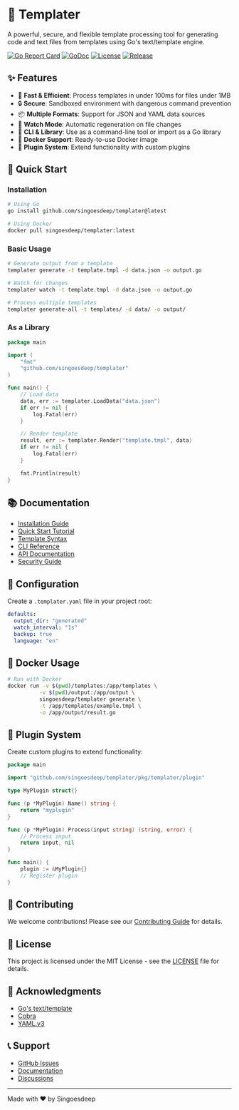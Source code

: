 # 🎨 Templater

A powerful, secure, and flexible template processing tool for generating code and text files from templates using Go's text/template engine.

[![Go Report Card](https://goreportcard.com/badge/github.com/singoesdeep/templater)](https://goreportcard.com/report/github.com/singoesdeep/templater)
[![GoDoc](https://godoc.org/github.com/singoesdeep/templater?status.svg)](https://godoc.org/github.com/singoesdeep/templater)
[![License](https://img.shields.io/github/license/singoesdeep/templater)](LICENSE)
[![Release](https://img.shields.io/github/v/release/singoesdeep/templater)](https://github.com/singoesdeep/templater/releases)

## ✨ Features

- 🚀 **Fast & Efficient**: Process templates in under 100ms for files under 1MB
- 🔒 **Secure**: Sandboxed environment with dangerous command prevention
- 📦 **Multiple Formats**: Support for JSON and YAML data sources
- 🔄 **Watch Mode**: Automatic regeneration on file changes
- 🎯 **CLI & Library**: Use as a command-line tool or import as a Go library
- 🐳 **Docker Support**: Ready-to-use Docker image
- 🔌 **Plugin System**: Extend functionality with custom plugins

## 🚀 Quick Start

### Installation

```bash
# Using Go
go install github.com/singoesdeep/templater@latest

# Using Docker
docker pull singoesdeep/templater:latest
```

### Basic Usage

```bash
# Generate output from a template
templater generate -t template.tmpl -d data.json -o output.go

# Watch for changes
templater watch -t template.tmpl -d data.json -o output.go

# Process multiple templates
templater generate-all -t templates/ -d data/ -o output/
```

### As a Library

```go
package main

import (
    "fmt"
    "github.com/singoesdeep/templater"
)

func main() {
    // Load data
    data, err := templater.LoadData("data.json")
    if err != nil {
        log.Fatal(err)
    }

    // Render template
    result, err := templater.Render("template.tmpl", data)
    if err != nil {
        log.Fatal(err)
    }

    fmt.Println(result)
}
```

## 📚 Documentation

- [Installation Guide](docs/INSTALL.md)
- [Quick Start Tutorial](docs/QUICKSTART.md)
- [Template Syntax](docs/TEMPLATE_SYNTAX.md)
- [CLI Reference](docs/CLI.md)
- [API Documentation](docs/API.md)
- [Security Guide](docs/SECURITY.md)

## 🔧 Configuration

Create a `.templater.yaml` file in your project root:

```yaml
defaults:
  output_dir: "generated"
  watch_interval: "1s"
  backup: true
  language: "en"
```

## 🐳 Docker Usage

```bash
# Run with Docker
docker run -v $(pwd)/templates:/app/templates \
          -v $(pwd)/output:/app/output \
          singoesdeep/templater generate \
          -t /app/templates/example.tmpl \
          -o /app/output/result.go
```

## 🔌 Plugin System

Create custom plugins to extend functionality:

```go
package main

import "github.com/singoesdeep/templater/pkg/templater/plugin"

type MyPlugin struct{}

func (p *MyPlugin) Name() string {
    return "myplugin"
}

func (p *MyPlugin) Process(input string) (string, error) {
    // Process input
    return input, nil
}

func main() {
    plugin := &MyPlugin{}
    // Register plugin
}
```

## 🤝 Contributing

We welcome contributions! Please see our [Contributing Guide](CONTRIBUTING.md) for details.

## 📝 License

This project is licensed under the MIT License - see the [LICENSE](LICENSE) file for details.

## 🙏 Acknowledgments

- [Go's text/template](https://pkg.go.dev/text/template)
- [Cobra](https://github.com/spf13/cobra)
- [YAML.v3](https://github.com/go-yaml/yaml)

## 📞 Support

- [GitHub Issues](https://github.com/singoesdeep/templater/issues)
- [Documentation](https://github.com/singoesdeep/templater/tree/main/docs)
- [Discussions](https://github.com/singoesdeep/templater/discussions)

---

Made with ❤️ by Singoesdeep 